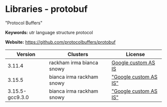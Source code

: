# Libraries - protobuf

"Protocol Buffers"

**Keywords:** utr language structure protocol

**Website:** <https://github.com/protocolbuffers/protobuf>

| Version | Clusters | License |
| ------- | -------- | ------- |
| 3.11.4 | rackham irma bianca snowy | [Google custom AS IS](https://raw.githubusercontent.com/protocolbuffers/protobuf/master/LICENSE) |
| 3.15.5 | bianca irma rackham snowy | ["Google custom AS IS"](https://raw.githubusercontent.com/protocolbuffers/protobuf/master/LICENSE) |
| 3.15.5-gcc9.3.0 | bianca irma rackham snowy | ["Google custom AS IS"](https://raw.githubusercontent.com/protocolbuffers/protobuf/master/LICENSE) |

